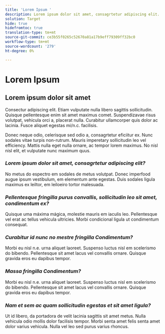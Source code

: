 ```yaml
---
title: 'Lorem Ipsum '
description: Lorem ipsum dolor sit amet, consagrtetur adipiscing elit. Etiam vulputate nulla libero sagittis sollicitudin.
solution: Target
hide: true
hidefromtoc: true
translation-type: tm+mt
source-git-commit: ce3b55f0265c52670a81a17b9eff79309ff32bc0
workflow-type: tm+mt
source-wordcount: '279'
ht-degree: 0%

---
```



# Lorem Ipsum

## Lorem ipsum dolor sit amet

Consectur adipiscing elit. Etiam vulputate nulla libero sagittis sollicitudin. Quisque pellentesque enim sit amet maximus comet. Suspendizavae risus volutpat, vehicula orci a, placerat nulla. Curabitur ullamcorper quis dolor ac lacinia. Fusce aliquet egestas mi/n.c. facilisis.

Donec neque odio, celerisque sed odio a, consagrtetur eficiitur ex. Nunc sodales vitae turpis non-rutrum. Mauris imperetary sollicitudin leo vel efficiency. Mattis nulla eget nulla ornare, ac tempor lorem maximus. No nisl nisl elit, et vulputate nunc maximum quus.

### **_Lorem ipsum dolor sit amet, consagrtetur adipiscing elit?_**

No metus do espectro em sodales de metus volutpat. Donec imperfood augue ipsum vestibulum, em elementum ante egestas. Duis sodales ligula maximus ex leiltor, em leiloeiro tortor malesuada.

### **_Pellentesque fringilla purus convallis, sollicitudin leo sit amet, condimentum ex?_**

Quisque uma máxima mágica, molestie mauris em iaculis leo. Pellentesque vel erat ac tellus vehicula ultricies. Morbi condicional ligula ut condimentum consequat.

### **_Curabitur id nunc no mestre fringilla Condimentum?_**

Morbi eu nisl n.e. urna aliquet laoreet. Suspenso luctus nisl em scelerismo do bibendo. Pellentesque sit amet lacus vel convallis ornare. Quisque gravida eros eu dapibus tempor.

### **_Massa fringilla Condimentum?_**

Morbi eu nisl n.e. urna aliquet laoreet. Suspenso luctus nisl em scelerismo do bibendo. Pellentesque sit amet lacus vel convallis ornare. Quisque gravida eros eu dapibus tempor.

### **_Nam et sem ac quam sollicitudin egestas et sit amet ligula?_**

Ut id libero, da portadora de velit lacinia sagittis sit amet metus. Nulla vehicula odio mollis dolor facilisis tempor. Morbi senta amet felis senta amet dolor varius vehicula. Nulla vel leo sed purus varius rhoncus.